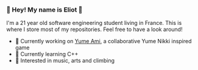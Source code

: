 ### :herb: Hey! My name is Eliot :wave:

I'm a 21 year old software engineering student living in France. This is where I store most of my repositories. Feel free to have a look around!

- :telescope: Currently working on [Yume Ami](https://github.com/verdiur/yumeami), a collaborative Yume Nikki inspired game
- :seedling: Currently learning C++
- :open_book: Interested in music, arts and climbing

<!--
**verdiur/verdiur** is a ✨ _special_ ✨ repository because its `README.md` (this file) appears on your GitHub profile.

Here are some ideas to get you started:

- 🔭 I’m currently working on ...
- 🌱 I’m currently learning ...
- 👯 I’m looking to collaborate on ...
- 🤔 I’m looking for help with ...
- 💬 Ask me about ...
- 📫 How to reach me: ...
- 😄 Pronouns: ...
- ⚡ Fun fact: ...
-->
